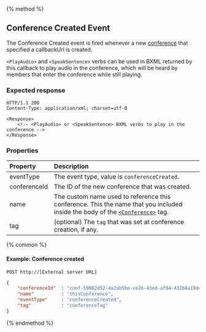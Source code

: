 {% method %}
## Conference Created Event
The Conference Created event is fired whenever a new [conference](../verbs/conference.md) that specified a callbackUrl is created.

`<PlayAudio>` and `<SpeakSentence>` verbs can be used in BXML returned by this callback to play audio in the conference, which will be heard by members that enter the conference while still playing.

### Expected response

```http
HTTP/1.1 200
Content-Type: application/xml; charset=utf-8

<Response>
    <!-- <PlayAudio> or <SpeakSentence> BXML verbs to play in the conference -->
</Response>
```

### Properties

| Property     | Description                                                                                                                                             |
| :----------- | :------------------------------------------------------------------------------------------------------------------------------------------------------ |
| eventType    | The event type, value is `conferenceCreated`.                                                                                                           |
| conferenceId | The ID of the new conference that was created.                                                                                                          |
| name         | The custom name used to reference this conference. This the name that you included inside the body of the [`<Conference>`](../verbs/conference.md) tag. |
| tag          | (optional) The `tag` that was set at conference creation, if any.                                                                                       |

{% common %}

#### Example: Conference created 

```
POST http://[External server URL]
```

```json
{
    "conferenceId"  : "conf-59082d52-4a2ab5be-ce26-43ed-af94-431b8a19d4e3",
    "name"          : "thisConference",
    "eventType"     : "conferenceCreated",
    "tag"           : "conferenceTag"
}
```

{% endmethod %}
